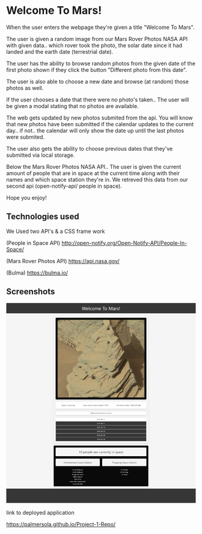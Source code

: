 # Welcome To Mars!

When the user enters the webpage they're given a title "Welcome To Mars".


The user is given a random image from our Mars Rover Photos NASA API with given data.. which rover took the photo, the solar date since it had landed and the earth date (terrestrial date).


The user has the ability to browse random photos from the given date of the first photo shown if they click the button "Different photo from this date".

The user is also able to choose a new date and browse (at random) those photos as well.

If the user chooses a date that there were no photo's taken.. The user will be given a modal stating that no photos are available.

The web gets updated by new photos submited from the api. You will know that new photos have been submitted if the calendar updates to the current day.. if not.. the calendar will only show the date up until the last photos were submited.

The user also gets the ability to choose previous dates that they've submitted via local storage.

Below the Mars Rover Photos NASA API.. The user is given the current amount of people that are in space at the current time along with their names and which space station they're in. We retreved this data from our second api (open-notify-api/ people in space).

Hope you enjoy!

## Technologies used

We Used two API's & a CSS frame work


(People in Space API) http://open-notify.org/Open-Notify-API/People-In-Space/

(Mars Rover Photos API) https://api.nasa.gov/

(Bulma) https://bulma.io/

## Screenshots

<img src="assets\images\WelcomeToMars.png" alt="">

link to deployed application

https://palmersola.github.io/Project-1-Repo/
